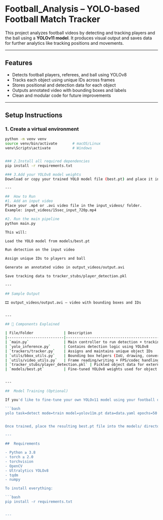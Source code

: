 #  Football_Analysis – YOLO-based Football Match Tracker

This project analyzes football videos by detecting and tracking players and the ball using a **YOLOv11 model**. It produces visual output and saves data for further analytics like tracking positions and movements.

---


##  Features

-  Detects football players, referees, and ball using YOLOv8
-  Tracks each object using unique IDs across frames
-  Stores positional and detection data for each object
-  Outputs annotated video with bounding boxes and labels
-  Clean and modular code for future improvements

---

##  Setup Instructions

### 1. Create a virtual environment 

```bash
python -m venv venv
source venv/bin/activate       # macOS/Linux
venv\Scripts\activate          # Windows


### 2.Install all required dependencies
pip install -r requirements.txt

### 3.Add your YOLOv8 model weights
Download or copy your trained YOLO model file (best.pt) and place it inside the models/ folder.

---

##  How to Run
#1. Add an input video
Place your .mp4 or .avi video file in the input_videos/ folder.
Example: input_videos/15sec_input_720p.mp4

#2. Run the main pipeline
python main.py

This will:

Load the YOLO model from models/best.pt

Run detection on the input video

Assign unique IDs to players and ball

Generate an annotated video in output_videos/output.avi

Save tracking data to tracker_stubs/player_detection.pkl

---

## Sample Output

🎞️ output_videos/output.avi — video with bounding boxes and IDs


---

## 🧩 Components Explained

| File/Folder              | Description                                               |
|--------------------------|-----------------------------------------------------------|
| `main.py`                | Main controller to run detection + tracking pipeline      |
| `yolo_inference.py`      | Contains detection logic using YOLOv8                     |
| `trackers/tracker.py`    | Assigns and maintains unique object IDs                   |
| `utils/bbox_utils.py`    | Bounding box helpers (IoU, drawing, conversion)           |
| `utils/video_utils.py`   | Frame reading/writing + FPS/codec handling                |
| `tracker_stubs/player_detection.pkl` | Pickled object data for external analysis       |
| `models/best.pt`         | Fine-tuned YOLOv8 weights used for object detection       |


---

##  Model Training (Optional)

If you'd like to fine-tune your own YOLOv11 model using your football dataset, you can use the Ultralytics CLI:

```bash
yolo task=detect mode=train model=yolov11m.pt data=data.yaml epochs=50 imgsz=640


Once trained, place the resulting best.pt file into the models/ directory.

---

##  Requirements

- Python ≥ 3.8  
- torch ≥ 2.0  
- torchvision  
- OpenCV  
- Ultralytics YOLOv8  
- tqdm  
- numpy  

To install everything:

```bash
pip install -r requirements.txt


---

